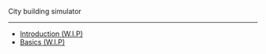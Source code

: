 City building simulator

---

* [Introduction (W.I.P)](docs/Game_Demo/City_Sim/index.md "Intro - City Building Sim Tutorial")
* [Basics (W.I.P)](docs/Game_Demo/City_Sim/Part_1.md "Part-1")
